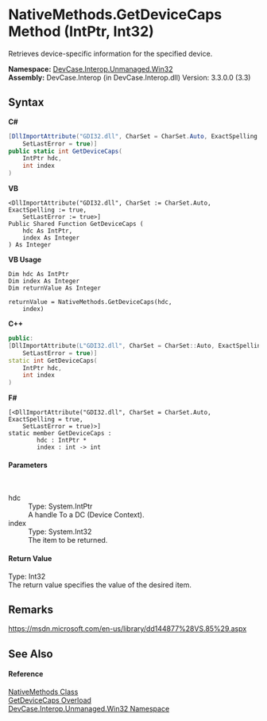 # NativeMethods.GetDeviceCaps Method (IntPtr, Int32)
 

Retrieves device-specific information for the specified device.

**Namespace:**&nbsp;<a href="N_DevCase_Interop_Unmanaged_Win32">DevCase.Interop.Unmanaged.Win32</a><br />**Assembly:**&nbsp;DevCase.Interop (in DevCase.Interop.dll) Version: 3.3.0.0 (3.3)

## Syntax

**C#**<br />
``` C#
[DllImportAttribute("GDI32.dll", CharSet = CharSet.Auto, ExactSpelling = true, 
	SetLastError = true)]
public static int GetDeviceCaps(
	IntPtr hdc,
	int index
)
```

**VB**<br />
``` VB
<DllImportAttribute("GDI32.dll", CharSet := CharSet.Auto, ExactSpelling := true, 
	SetLastError := true>]
Public Shared Function GetDeviceCaps ( 
	hdc As IntPtr,
	index As Integer
) As Integer
```

**VB Usage**<br />
``` VB Usage
Dim hdc As IntPtr
Dim index As Integer
Dim returnValue As Integer

returnValue = NativeMethods.GetDeviceCaps(hdc, 
	index)
```

**C++**<br />
``` C++
public:
[DllImportAttribute(L"GDI32.dll", CharSet = CharSet::Auto, ExactSpelling = true, 
	SetLastError = true)]
static int GetDeviceCaps(
	IntPtr hdc, 
	int index
)
```

**F#**<br />
``` F#
[<DllImportAttribute("GDI32.dll", CharSet = CharSet.Auto, ExactSpelling = true, 
	SetLastError = true)>]
static member GetDeviceCaps : 
        hdc : IntPtr * 
        index : int -> int 

```


#### Parameters
&nbsp;<dl><dt>hdc</dt><dd>Type: System.IntPtr<br />A handle To a DC (Device Context).</dd><dt>index</dt><dd>Type: System.Int32<br />The item to be returned.</dd></dl>

#### Return Value
Type: Int32<br />The return value specifies the value of the desired item.

## Remarks
<a href="https://msdn.microsoft.com/en-us/library/dd144877%28VS.85%29.aspx" target="_blank">https://msdn.microsoft.com/en-us/library/dd144877%28VS.85%29.aspx</a>

## See Also


#### Reference
<a href="T_DevCase_Interop_Unmanaged_Win32_NativeMethods">NativeMethods Class</a><br /><a href="Overload_DevCase_Interop_Unmanaged_Win32_NativeMethods_GetDeviceCaps">GetDeviceCaps Overload</a><br /><a href="N_DevCase_Interop_Unmanaged_Win32">DevCase.Interop.Unmanaged.Win32 Namespace</a><br />